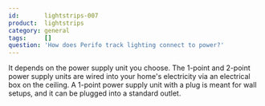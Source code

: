 ```yaml
---
id:       lightstrips-007
product:  lightstrips
category: general
tags:     []
question: 'How does Perifo track lighting connect to power?'
---
```


It depends on the power supply unit you choose. The 1-point and 2-point power supply units are wired into your home's electricity via an electrical box on the ceiling. A 1-point power supply unit with a plug is meant for wall setups, and it can be plugged into a standard outlet.